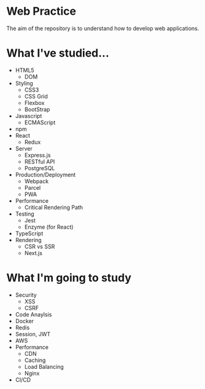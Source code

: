 # Web Practice
The aim of the repository is to understand how to develop web applications.

# What I've studied...
* HTML5
  * DOM
* Styling
  * CSS3
  * CSS Grid
  * Flexbox
  * BootStrap
* Javascript
  * ECMAScript
* npm
* React
  * Redux
* Server
  * Express.js
  * RESTful API
  * PostgreSQL
* Production/Deployment
  * Webpack
  * Parcel
  * PWA
* Performance
  * Critical Rendering Path
* Testing
  * Jest
  * Enzyme (for React)
* TypeScript
* Rendering
  * CSR vs SSR
  * Next.js

# What I'm going to study
* Security
  * XSS
  * CSRF
* Code Anaylsis
* Docker
* Redis
* Session, JWT
* AWS
* Performance
  * CDN
  * Caching
  * Load Balancing
  * Nginx
* CI/CD
